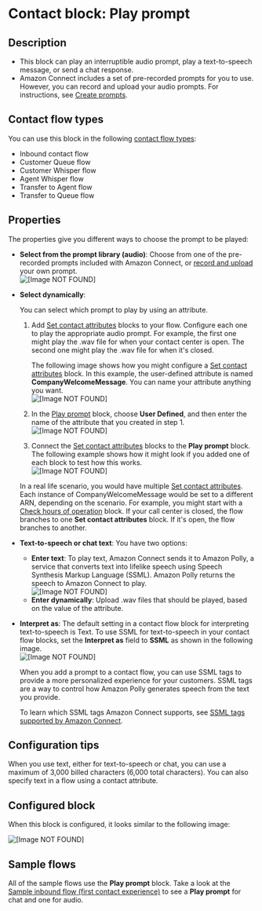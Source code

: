 # Contact block: Play prompt<a name="play"></a>

## Description<a name="play-description"></a>
+ This block can play an interruptible audio prompt, play a text\-to\-speech message, or send a chat response\.
+ Amazon Connect includes a set of pre\-recorded prompts for you to use\. However, you can record and upload your audio prompts\. For instructions, see [Create prompts](prompts.md)\.

## Contact flow types<a name="play-types"></a>

You can use this block in the following [contact flow types](create-contact-flow.md#contact-flow-types):
+ Inbound contact flow
+ Customer Queue flow
+ Customer Whisper flow
+ Agent Whisper flow
+ Transfer to Agent flow
+ Transfer to Queue flow

## Properties<a name="play-properties"></a>

The properties give you different ways to choose the prompt to be played:
+ **Select from the prompt library \(audio\)**: Choose from one of the pre\-recorded prompts included with Amazon Connect, or [record and upload](prompts.md) your own prompt\.  
![\[Image NOT FOUND\]](http://docs.aws.amazon.com/connect/latest/adminguide/images/play-prompt-properties1.png)
+ **Select dynamically**: 

  You can select which prompt to play by using an attribute\.

  1. Add [Set contact attributes](set-contact-attributes.md) blocks to your flow\. Configure each one to play the appropriate audio prompt\. For example, the first one might play the \.wav file for when your contact center is open\. The second one might play the \.wav file for when it's closed\.

     The following image shows how you might configure a [Set contact attributes](set-contact-attributes.md) block\. In this example, the user\-defined attribute is named **CompanyWelcomeMessage**\. You can name your attribute anything you want\.  
![\[Image NOT FOUND\]](http://docs.aws.amazon.com/connect/latest/adminguide/images/play-prompt-properties-2-a-new.png)

  1. In the [Play prompt](#play) block, choose **User Defined**, and then enter the name of the attribute that you created in step 1\.   
![\[Image NOT FOUND\]](http://docs.aws.amazon.com/connect/latest/adminguide/images/play-prompt-properties2.png)

  1. Connect the [Set contact attributes](set-contact-attributes.md) blocks to the **Play prompt** block\. The following example shows how it might look if you added one of each block to test how this works\.   
![\[Image NOT FOUND\]](http://docs.aws.amazon.com/connect/latest/adminguide/images/play-prompt-properties-2-b.png)

  In a real life scenario, you would have multiple [Set contact attributes](set-contact-attributes.md)\. Each instance of CompanyWelcomeMessage would be set to a different ARN, depending on the scenario\. For example, you might start with a [Check hours of operation](check-hours-of-operation.md) block\. If your call center is closed, the flow branches to one **Set contact attributes** block\. If it's open, the flow branches to another\.
+ **Text\-to\-speech or chat text**: You have two options: 
  + **Enter text**: To play text, Amazon Connect sends it to Amazon Polly, a service that converts text into lifelike speech using Speech Synthesis Markup Language \(SSML\)\. Amazon Polly returns the speech to Amazon Connect to play\.  
![\[Image NOT FOUND\]](http://docs.aws.amazon.com/connect/latest/adminguide/images/play-prompt-properties3.png)
  + **Enter dynamically**: Upload \.wav files that should be played, based on the value of the attribute\.
+ **Interpret as**: The default setting in a contact flow block for interpreting text\-to\-speech is Text\. To use SSML for text\-to\-speech in your contact flow blocks, set the **Interpret as** field to **SSML** as shown in the following image\.   
![\[Image NOT FOUND\]](http://docs.aws.amazon.com/connect/latest/adminguide/images/play-prompt-properties4.png)

  When you add a prompt to a contact flow, you can use SSML tags to provide a more personalized experience for your customers\. SSML tags are a way to control how Amazon Polly generates speech from the text you provide\.

  To learn which SSML tags Amazon Connect supports, see [SSML tags supported by Amazon Connect](supported-ssml-tags.md)\. 

## Configuration tips<a name="play-tips"></a>

When you use text, either for text\-to\-speech or chat, you can use a maximum of 3,000 billed characters \(6,000 total characters\)\. You can also specify text in a flow using a contact attribute\.

## Configured block<a name="play-configured"></a>

When this block is configured, it looks similar to the following image:

![\[Image NOT FOUND\]](http://docs.aws.amazon.com/connect/latest/adminguide/images/play-prompt-configured.png)

## Sample flows<a name="play-samples"></a>

All of the sample flows use the **Play prompt** block\. Take a look at the [Sample inbound flow \(first contact experience\)](sample-inbound-flow.md) to see a **Play prompt** for chat and one for audio\.